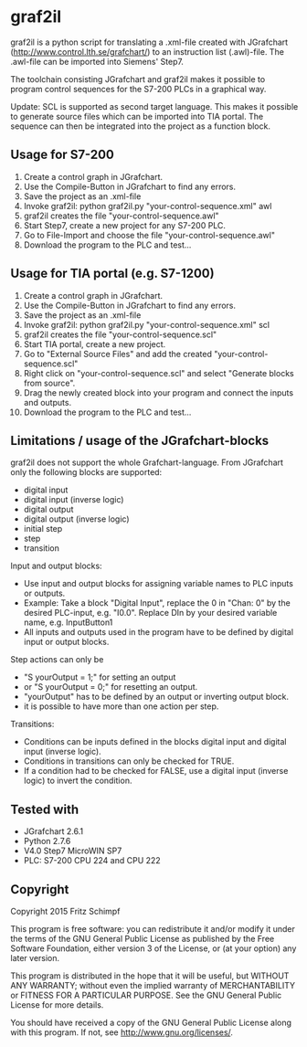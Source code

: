 # graf2il

graf2il is a python script for translating a .xml-file created with JGrafchart (http://www.control.lth.se/grafchart/) to an instruction list (.awl)-file. The .awl-file can be imported into Siemens' Step7.

The toolchain consisting JGrafchart and graf2il makes it possible to program control sequences for the S7-200 PLCs in a graphical way.

Update: SCL is supported as second target language. This makes it possible to generate source files which can be imported into TIA portal. The sequence can then be integrated into the project as a function block.


## Usage for S7-200
1. Create a control graph in JGrafchart.
2. Use the Compile-Button in JGrafchart to find any errors.
3. Save the project as an .xml-file
4. Invoke graf2il: python graf2il.py "your-control-sequence.xml" awl
5. graf2il creates the file "your-control-sequence.awl"
6. Start Step7, create a new project for any S7-200 PLC.
7. Go to File-Import and choose the file "your-control-sequence.awl"
8. Download the program to the PLC and test...


## Usage for TIA portal (e.g. S7-1200)
1. Create a control graph in JGrafchart.
2. Use the Compile-Button in JGrafchart to find any errors.
3. Save the project as an .xml-file
4. Invoke graf2il: python graf2il.py "your-control-sequence.xml" scl
5. graf2il creates the file "your-control-sequence.scl"
6. Start TIA portal, create a new project.
7. Go to "External Source Files" and add the created "your-control-sequence.scl"
8. Right click on "your-control-sequence.scl" and select "Generate blocks from source".
9. Drag the newly created block into your program and connect the inputs and outputs.
10. Download the program to the PLC and test...


## Limitations / usage of the JGrafchart-blocks
graf2il does not support the whole Grafchart-language. From JGrafchart only the following blocks are supported:
- digital input
- digital input (inverse logic)
- digital output
- digital output (inverse logic)
- initial step
- step
- transition

Input and output blocks:
- Use input and output blocks for assigning variable names to PLC inputs or outputs.
- Example: Take a block "Digital Input", replace the 0 in "Chan: 0" by the desired PLC-input, e.g. "I0.0". Replace DIn by your desired variable name, e.g. InputButton1
- All inputs and outputs used in the program have to be defined by digital input or output blocks. 

Step actions can only be
- "S yourOutput = 1;" for setting an output
- or "S yourOutput = 0;" for resetting an output.
- "yourOutput" has to be defined by an output or inverting output block.
- it is possible to have more than one action per step.

Transitions:
- Conditions can be inputs defined in the blocks digital input and digital input (inverse logic).
- Conditions in transitions can only be checked for TRUE.
- If a condition had to be checked for FALSE, use a digital input (inverse logic) to invert the condition.


## Tested with
- JGrafchart 2.6.1
- Python 2.7.6
- V4.0 Step7 MicroWIN SP7
- PLC: S7-200 CPU 224 and CPU 222

## Copyright
    
Copyright 2015 Fritz Schimpf

This program is free software: you can redistribute it and/or modify
it under the terms of the GNU General Public License as published by
the Free Software Foundation, either version 3 of the License, or
(at your option) any later version.

This program is distributed in the hope that it will be useful,
but WITHOUT ANY WARRANTY; without even the implied warranty of
MERCHANTABILITY or FITNESS FOR A PARTICULAR PURPOSE.  See the
GNU General Public License for more details.

You should have received a copy of the GNU General Public License
along with this program.  If not, see <http://www.gnu.org/licenses/>.
